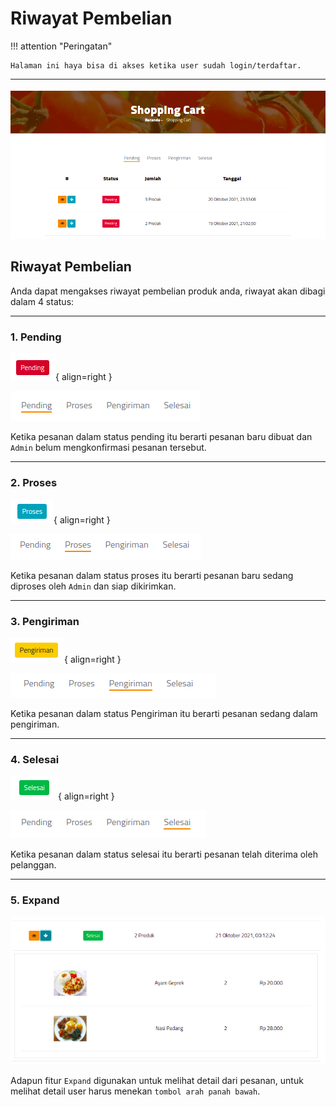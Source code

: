 # Riwayat Pembelian

!!! attention "Peringatan"

    Halaman ini haya bisa di akses ketika user sudah login/terdaftar.

***

![Riwayat](riwayat/riwayat.png)

## Riwayat Pembelian

Anda dapat mengakses riwayat pembelian produk anda, riwayat akan dibagi dalam 4 status:

***

### 1. Pending

![Riwayat](riwayat/pending1.png){ align=right }

![Riwayat](riwayat/pending.png)

Ketika pesanan dalam status pending itu berarti pesanan baru dibuat dan ``Admin`` belum mengkonfirmasi pesanan tersebut.

***

### 2. Proses

![Riwayat](riwayat/proses1.png){ align=right }

![Riwayat](riwayat/proses.png)

Ketika pesanan dalam status proses itu berarti pesanan baru sedang diproses oleh ``Admin`` dan siap dikirimkan.

***

### 3. Pengiriman

![Riwayat](riwayat/pengiriman1.png){ align=right }

![Riwayat](riwayat/pengiriman.png)

Ketika pesanan dalam status Pengiriman itu berarti pesanan sedang dalam pengiriman.

***

### 4. Selesai

![Riwayat](riwayat/selesai1.png){ align=right }

![Riwayat](riwayat/selesai.png)

Ketika pesanan dalam status selesai itu berarti pesanan telah diterima oleh pelanggan.

***

### 5. Expand

![Riwayat](riwayat/expand.png)

Adapun fitur ``Expand`` digunakan untuk melihat detail dari pesanan, untuk melihat detail user harus menekan ``tombol arah panah bawah``.
